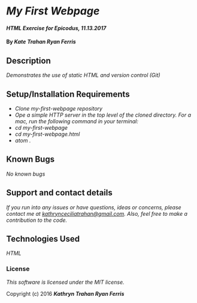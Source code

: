 # _My First Webpage_

#### _HTML Exercise for Epicodus, 11.13.2017_

#### By _**Kate Trahan Ryan Ferris**_

## Description

_Demonstrates the use of static HTML and version control (Git)_

## Setup/Installation Requirements

* _Clone my-first-webpage repository_
* _Ope a simple HTTP server in the top level of the cloned directory. For a mac, run the following command in your terminal:_
* _cd my-first-webpage_
* _cd my-first-webpage.html_
* _atom ._


## Known Bugs

_No known bugs_

## Support and contact details

_If you run into any issues or have questions, ideas or concerns, please contact me at kathrynceciliatrahan@gmail.com. Also, feel free to make a contribution to the code._

## Technologies Used

_HTML_

### License

*This software is licensed under the MIT license.*

Copyright (c) 2016 **_Kathryn Trahan Ryan Ferris_**
